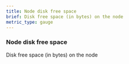 ```yaml
---
title: Node disk free space
brief: Disk free space (in bytes) on the node
metric_type: gauge
---
```

### Node disk free space

Disk free space (in bytes) on the node
